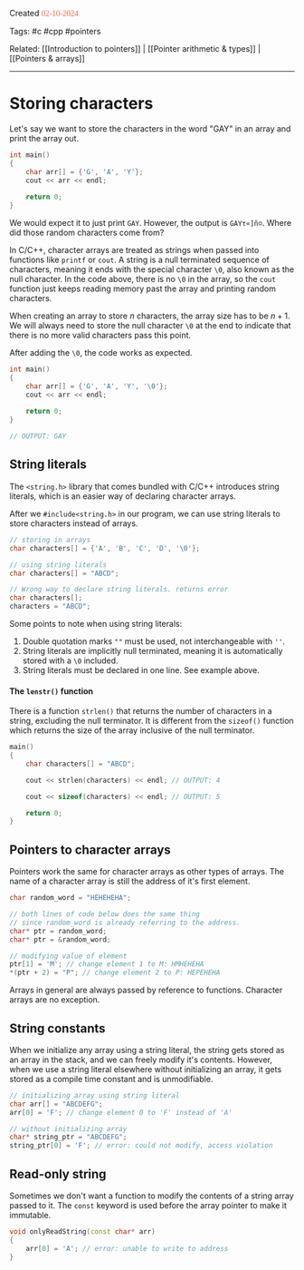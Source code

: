 
Created <font style="color:tomato; font-family:Consolas;">02-10-2024</font>

Tags: #c #cpp #pointers

Related: [[Introduction to pointers]] | [[Pointer arithmetic & types]] | [[Pointers & arrays]]

****

# Storing characters

Let's say we want to store the characters in the word "GAY" in an array and print the array out.

````c++
int main()
{
    char arr[] = {'G', 'A', 'Y'};
    cout << arr << endl;
    
    return 0;
}
````

We would expect it to just print `GAY`. However, the output is `GAYτ«]ñ☺`. Where did those random characters come from?

In C/C++, character arrays are treated as strings when passed into functions like `printf` or `cout`. A string is a null terminated sequence of characters, meaning it ends with the special character `\0`, also known as the null character. In the code above, there is no `\0` in the array, so the `cout` function just keeps reading memory past the array and printing random characters.

When creating an array to store $n$ characters, the array size has to be $n+1$. We will always need to store the null character `\0` at the end to indicate that there is no more valid characters pass this point.

After adding the `\0`, the code works as expected.

````c++
int main()
{
    char arr[] = {'G', 'A', 'Y', '\0'};
    cout << arr << endl;
    
    return 0;
}

// OUTPUT: GAY
````


## String literals

The `<string.h>` library that comes bundled with C/C++ introduces string literals, which is an easier way of declaring character arrays.

After we `#include<string.h>` in our program, we can use string literals to store characters instead of arrays.

````c++
// storing in arrays
char characters[] = {'A', 'B', 'C', 'D', '\0'};

// using string literals
char characters[] = "ABCD";

// Wrong way to declare string literals. returns error
char characters[];
characters = "ABCD";
````

Some points to note when using string literals:

1) Double quotation marks `""` must be used, not interchangeable with `''`. 
2) String literals are implicitly null terminated, meaning it is automatically stored with a `\0` included.
3) String literals must be declared in one line. See example above.

#### The `lenstr()` function

There is a function `strlen()` that returns the number of characters in a string, excluding the null terminator. It is different from the `sizeof()` function which returns the size of the array inclusive of the null terminator.

````c++
main()
{
    char characters[] = "ABCD";

    cout << strlen(characters) << endl; // OUTPUT: 4

    cout << sizeof(characters) << endl; // OUTPUT: 5

    return 0;
}
````


## Pointers to character arrays

Pointers work the same for character arrays as other types of arrays. The name of a character array is still the address of it's first element.

````c++
char random_word = "HEHEHEHA";

// both lines of code below does the same thing
// since random_word is already referring to the address.
char* ptr = random_word;
char* ptr = &random_word;

// modifying value of element
ptr[1] = 'M'; // change element 1 to M: HMHEHEHA
*(ptr + 2) = "P"; // change element 2 to P: HEPEHEHA
````

Arrays in general are always passed by reference to functions. Character arrays are no exception.


## String constants

When we initialize any array using a string literal, the string gets stored as an array in the stack, and we can freely modify it's contents. However, when we use a string literal elsewhere without initializing an array, it gets stored as a compile time constant and is unmodifiable. 

````c++
// initializing array using string literal
char arr[] = "ABCDEFG";
arr[0] = 'F'; // change element 0 to 'F' instead of 'A'

// without initializing array
char* string_ptr = "ABCDEFG";
string_ptr[0] = 'F'; // error: could not modify, access violation
````


## Read-only string

Sometimes we don't want a function to modify the contents of a string array passed to it. The `const` keyword is used before the array pointer to make it immutable.

````c++
void onlyReadString(const char* arr)
{
	arr[0] = 'A'; // error: unable to write to address
}
````
